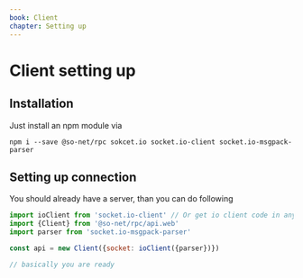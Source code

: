 ```yaml
---
book: Client  
chapter: Setting up
---
```


# Client setting up
## Installation
Just install an npm module via
```
npm i --save @so-net/rpc sokcet.io socket.io-client socket.io-msgpack-parser
```
## Setting up connection
You should already have a server, than you can do following
```js
import ioClient from 'socket.io-client' // Or get io client code in any other way
import {Client} from '@so-net/rpc/api.web'
import parser from 'socket.io-msgpack-parser'

const api = new Client({socket: ioClient({parser})})

// basically you are ready
```
